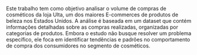 Este trabalho tem como objetivo analisar o volume de compras de cosméticos da loja Ulta, um dos maiores E-commerces de produtos de beleza nos Estados Unidos. A análise é baseada em um dataset que contém informações detalhadas sobre as compras realizadas, organizadas por categorias de produtos. Embora o estudo não busque resolver um problema específico, ele foca em identificar tendências e padrões no comportamento de compra dos consumidores no segmento de cosméticos.
